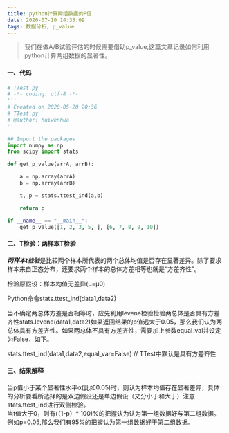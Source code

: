 ```yaml
---
title: python计算两组数据的P值
date: 2020-07-10 14:35:09
tags: 数据分析, p_value
---
```

> 我们在做A/B试验评估的时候需要借助p_value,这篇文章记录如何利用python计算两组数据的显著性。

#### 一、代码
```python
# TTest.py
# -*- coding: utf-8 -*-
'''
# Created on 2020-05-20 20:36
# TTest.py
# @author: huiwenhua
'''

## Import the packages
import numpy as np
from scipy import stats

def get_p_value(arrA, arrB):

    a = np.array(arrA)
    b = np.array(arrB)

    t, p = stats.ttest_ind(a,b)

    return p

if __name__ == "__main__":
    get_p_value([1, 2, 3, 5, ], [6, 7, 8, 9, 10])
```

#### 二、T检验：两样本T检验
***两样本t检验***是比较两个样本所代表的两个总体均值是否存在显著差异。除了要求样本来自正态分布，还要求两个样本的总体方差相等也就是“方差齐性”。

检验原假设：样本均值无差异(μ=μ0)

Python命令stats.ttest_ind(data1,data2)

当不确定两总体方差是否相等时，应先利用levene检验检验两总体是否具有方差齐性stats.levene(data1,data2)如果返回结果的p值远大于0.05，那么我们认为两总体具有方差齐性。如果两总体不具有方差齐性，需要加上参数equal_val并设定为False，如下。

stats.ttest_ind(data1,data2,equal_var=False) // TTest中默认是具有方差齐性

#### 三、结果解释
当p值小于某个显著性水平α(比如0.05)时，则认为样本均值存在显著差异，具体的分析要看所选择的是双边假设还是单边假设（又分小于和大于）注意stats.ttest_ind进行双侧检验。   
当t值大于0，则有(（1-p）* 100)%的把握认为认为第一组数据好与第二组数据。例如p=0.05,那么我们有95%的把握认为第一组数据好于第二组数据。
